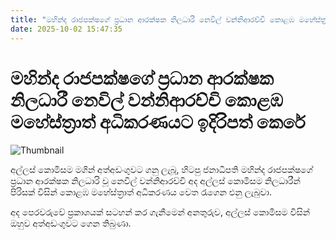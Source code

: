 ```yaml
---
title: "මහින්ද රාජපක්ෂගේ ප්‍රධාන ආරක්ෂක නිලධාරී නෙවිල් වන්නිආරච්චි කොළඹ මහේස්ත්‍රාත් අධිකරණය‍ට ඉදිරිපත් කෙරේ"
date: 2025-10-02 15:47:35
---
```


# මහින්ද රාජපක්ෂගේ ප්‍රධාන ආරක්ෂක නිලධාරී නෙවිල් වන්නිආරච්චි කොළඹ මහේස්ත්‍රාත් අධිකරණය‍ට ඉදිරිපත් කෙරේ

![Thumbnail](https://helakuru.sgp1.cdn.digitaloceanspaces.com/esana/images/lib/nevil-wanniarachchi.jpg)

අල්ලස් කොමිසම මගින් අත්අඩංගුවට ගනු ලැබූ, හිටපු ජනාධිපති මහින්ද රාජපක්ෂගේ ප්‍රධාන ආරක්ෂක නිලධාරි වූ නෙවිල් වන්නිආරච්චි අද අල්ලස් කොමිසම නිලධාරීන් පිරිසක් විසින් කොළඹ මහේස්ත්‍රාත් අධිකරණය වෙත රැගෙන එනු ලැබුවා.

අද පෙරවරුවේ ප්‍රකාශයක් සටහන් කර ගැනීමෙන් අනතුරුව, අල්ලස් කොමිසම විසින් ඔහුව අත්අඩංගුවට ගෙන තිබුණා.

